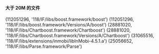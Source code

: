 #### 大于 20M 的文件
(112051296, '118/IF/libs/boost.framework/boost')
(112051296, '118/IF/libs/boost.framework/Versions/A/boost')
(28881020, '118/IF/libs/Chartboost.framework/Chartboost')
(28881020, '118/IF/libs/Chartboost.framework/Versions/A/Chartboost')
(31065516, '118/IF/libs/extensions/inmobi/libInMobi-4.5.1.a')
(25056652, '118/IF/libs/Parse.framework/Parse')

